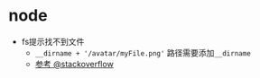 # node

* fs提示找不到文件
  * `__dirname + '/avatar/myFile.png'` 路径需要添加`__dirname`
  * [参考 @stackoverflow](https://stackoverflow.com/questions/34811222/writefile-no-such-file-or-directory)
